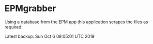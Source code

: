 # EPMgrabber
Using a database from the EPM app this application scrapes the files as required


Latest backup: Sun Oct 6 09:05:01 UTC 2019
